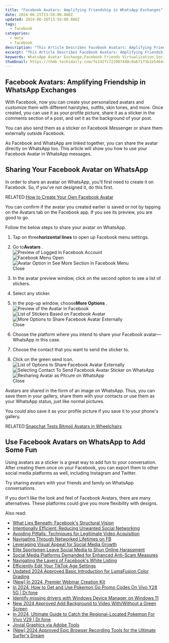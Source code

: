 ```yaml
---
title: "Facebook Avatars: Amplifying Friendship in WhatsApp Exchanges"
date: 2024-06-25T13:59:00.886Z
updated: 2024-06-26T13:59:00.886Z
tags:
  - facebook
categories:
  - meta
  - facebook
description: "This Article Describes Facebook Avatars: Amplifying Friendship in WhatsApp Exchanges"
excerpt: "This Article Describes Facebook Avatars: Amplifying Friendship in WhatsApp Exchanges"
keywords: WhatsApp Avatar Exchange,Facebook Friends Virtualization,Social Media Representation,Digital Identity on FB,Amplified Friendships Online,Enhanced Chat Experience,Avatars in Communication
thumbnail: https://thmb.techidaily.com/fe142fc722967440c0a67173b1e546447bf0e801339eadf58291eb4451fb4b01.jpg
---
```


## Facebook Avatars: Amplifying Friendship in WhatsApp Exchanges

 With Facebook, now you can create your personalized avatars and customize them with different hairstyles, outfits, skin tones, and more. Once created, you can use it as your profile picture, share it as a sticker in the comments section of a post, and set it as the background of your post.

 You can also send them as a sticker on Facebook Messenger or share them externally outside Facebook.

 As Facebook and WhatsApp are linked together, you can share the avatar directly on WhatsApp too. This article will show you how to use your Facebook Avatar in WhatsApp messages.

## Sharing Your Facebook Avatar on WhatsApp

 In order to share an avatar on WhatsApp, you’ll first need to create it on Facebook. So, if you’ve not designed it, do this first.

 RELATED:[How to Create Your Own Facebook Avatar](https://www.makeuseof.com/how-to-create-a-facebook-avatar/)

 You can confirm if the avatar you created earlier is saved or not by tapping on the Avatars tab on the Facebook app. If you see its preview, you are good to go.

Follow the below steps to share your avatar on WhatsApp.

1. Tap on three**horizontal lines** to open up Facebook menu settings.
2. Go to**Avatars** .  
![Preview of Logged In Facebook Account](https://static1.makeuseofimages.com/wordpress/wp-content/uploads/2021/09/Preview-of-Logged-In-Facebook-Account-1.jpg)  
![Facebook Menu Open](https://static1.makeuseofimages.com/wordpress/wp-content/uploads/2021/09/Facebook-Menu-Open-1.jpg)  
![Avatar Option in See More Section in Facebook Menu](https://static1.makeuseofimages.com/wordpress/wp-content/uploads/2021/09/Avatar-Option-in-See-More-Section-in-Facebook-Menu-1.jpg)  
Close
3. In the avatar preview window, click on the second option to see a list of stickers.
4. Select any sticker.

1. In the pop-up window, choose**More Options** .  
![Preview of the Avatar in Facebook](https://static1.makeuseofimages.com/wordpress/wp-content/uploads/2021/09/Preview-of-the-Avatar-in-Facebook-1.jpg)  
![List of Stickers Based on Facebook Avatar](https://static1.makeuseofimages.com/wordpress/wp-content/uploads/2021/09/List-of-Stickers-Based-on-Facebook-Avatar-1.jpg)  
![More Options to Share Facebook Avatar Externally](https://static1.makeuseofimages.com/wordpress/wp-content/uploads/2021/09/More-Options-to-Share-Facebook-Avatar-Externally-1.jpg)  
Close
2. Choose the platform where you intend to share your Facebook avatar—WhatsApp in this case.
3. Choose the contact that you want to send the sticker to.
4. Click on the green send icon.  
![List of Options to Share Facebook Avatar Externally](https://static1.makeuseofimages.com/wordpress/wp-content/uploads/2021/09/List-of-Options-to-Share-Facebook-Avatar-Externally-1.jpg)  
![Selecting Contact To Send Facebook Avatar Sticker on WhatsApp](https://static1.makeuseofimages.com/wordpress/wp-content/uploads/2021/09/Selecting-Contact-To-Send-Facebook-Avatar-Sticker-on-Whatsapp-1.jpg)  
![Resharing Avatar as Pitcure on WhatsApp](https://static1.makeuseofimages.com/wordpress/wp-content/uploads/2021/09/Resharing-Avatar-as-Pitcure-on-Whatsapp-1.jpg)  
Close

 Avatars are shared in the form of an image on WhatsApp. Thus, you can save them in your gallery, share them with your contacts or use them as your WhatsApp status, just like normal pictures.

 You could also save it as your profile picture if you save it to your phone's gallery.

 RELATED:[Snapchat Tests Bitmoji Avatars in Wheelchairs](https://www.makeuseof.com/snapchat-bitmojis-in-wheelchairs/)

## Use Facebook Avatars on WhatsApp to Add Some Fun

 Using avatars as a sticker is a great way to add fun to your conversation. After creating them once on your Facebook, you can export them to other social media platforms as well, including Instagram and Twitter.

 Try sharing avatars with your friends and family on WhatsApp conversations.

 If you don't like the look and feel of Facebook Avatars, there are many alternatives. These platforms could give you more flexibility with designs.


<ins class="adsbygoogle"
     style="display:block"
     data-ad-format="autorelaxed"
     data-ad-client="ca-pub-7571918770474297"
     data-ad-slot="1223367746"></ins>



<ins class="adsbygoogle"
     style="display:block"
     data-ad-client="ca-pub-7571918770474297"
     data-ad-slot="8358498916"
     data-ad-format="auto"
     data-full-width-responsive="true"></ins>

<span class="atpl-alsoreadstyle">Also read:</span>
<div><ul>
<li><a href="https://facebook.techidaily.com/what-lies-beneath-facebooks-structural-vision/"><u>What Lies Beneath: Facebook's Structural Vision</u></a></li>
<li><a href="https://facebook.techidaily.com/intentionally-efficient-reducing-unwanted-social-networking/"><u>Intentionally Efficient: Reducing Unwanted Social Networking</u></a></li>
<li><a href="https://facebook.techidaily.com/avoiding-pitfalls-techniques-for-legitimate-video-acquisition/"><u>Avoiding Pitfalls: Techniques for Legitimate Video Acquisition</u></a></li>
<li><a href="https://facebook.techidaily.com/navigating-through-networked-lifetimes-on-fb/"><u>Navigating Through Networked Lifetimes on FB</u></a></li>
<li><a href="https://facebook.techidaily.com/leveraging-visual-appeal-for-social-media-growth/"><u>Leveraging Visual Appeal for Social Media Growth</u></a></li>
<li><a href="https://facebook.techidaily.com/elite-sportsmen-leave-social-media-to-shun-online-harassment/"><u>Elite Sportsmen Leave Social Media to Shun Online Harassment</u></a></li>
<li><a href="https://facebook.techidaily.com/social-media-platforms-demanded-for-enhanced-anti-scam-measures/"><u>Social Media Platforms Demanded for Enhanced Anti-Scam Measures</u></a></li>
<li><a href="https://facebook.techidaily.com/navigating-the-layers-of-facebooks-white-listing/"><u>Navigating the Layers of Facebook's White Listing</u></a></li>
<li><a href="https://extra-resources.techidaily.com/efficiently-edit-your-tiktok-age-settings/"><u>Efficiently Edit Your TikTok Age Settings</u></a></li>
<li><a href="https://ai-video-editing.techidaily.com/updated-2024-approved-basic-introduction-for-lumafusion-color-grading/"><u>Updated 2024 Approved Basic Introduction for LumaFusion Color Grading</u></a></li>
<li><a href="https://vp-tips.techidaily.com/new-in-2024-premier-webinar-creation-kit/"><u>[New] In 2024, Premier Webinar Creation Kit</u></a></li>
<li><a href="https://change-location.techidaily.com/in-2024-how-to-get-and-use-pokemon-go-promo-codes-on-vivo-y28-5g-drfone-by-drfone-virtual-android/"><u>In 2024, How to Get and Use Pokemon Go Promo Codes On Vivo Y28 5G | Dr.fone</u></a></li>
<li><a href="https://review-topics.techidaily.com/identify-missing-drivers-with-windows-device-manager-on-windows-11-by-drivereasy-guide/"><u>Identify missing drivers with Windows Device Manager on Windows 11</u></a></li>
<li><a href="https://ai-video-editing.techidaily.com/new-2024-approved-add-background-to-video-withwithout-a-green-screen/"><u>New 2024 Approved Add Background to Video With/Without a Green Screen</u></a></li>
<li><a href="https://change-location.techidaily.com/in-2024-ultimate-guide-to-catch-the-regional-located-pokemon-for-vivo-v29-drfone-by-drfone-virtual-android/"><u>In 2024, Ultimate Guide to Catch the Regional-Located Pokemon For Vivo V29 | Dr.fone</u></a></li>
<li><a href="https://extra-information.techidaily.com/jovial-graphics-via-adobe-tools/"><u>Jovial Graphics via Adobe Tools</u></a></li>
<li><a href="https://screen-video-capture.techidaily.com/new-2024-approved-epic-browser-recording-tools-for-the-ultimate-surfers-dream/"><u>[New] 2024 Approved  Epic Browser Recording Tools for the Ultimate Surfer's Dream</u></a></li>
</ul></div>
